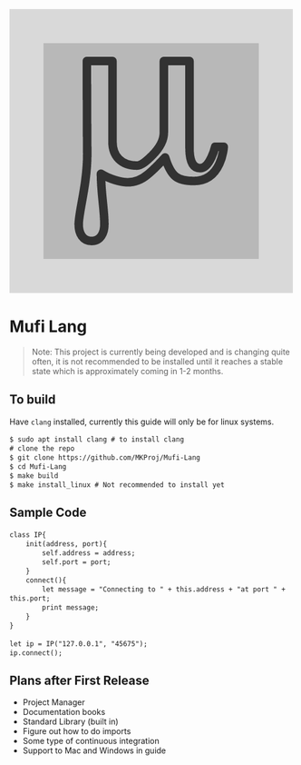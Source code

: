 ![Mufi Logo](logo.png)

# Mufi Lang 

> Note: This project is currently being developed and is changing quite often, it is not recommended 
> to be installed until it reaches a stable state which is approximately coming in 1-2 months. 


## To build 
Have `clang` installed, currently this guide will only be for linux systems. 
```shell
$ sudo apt install clang # to install clang 
# clone the repo 
$ git clone https://github.com/MKProj/Mufi-Lang
$ cd Mufi-Lang
$ make build 
$ make install_linux # Not recommended to install yet 
```

## Sample Code 
```
class IP{
    init(address, port){
        self.address = address;
        self.port = port;
    }
    connect(){
        let message = "Connecting to " + this.address + "at port " + this.port;
        print message;
    }
}

let ip = IP("127.0.0.1", "45675");
ip.connect();
```

## Plans after First Release 
- Project Manager 
- Documentation books 
- Standard Library (built in)
- Figure out how to do imports 
- Some type of continuous integration 
- Support to Mac and Windows in guide 
